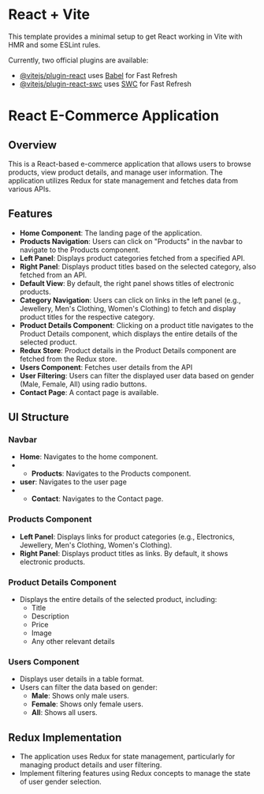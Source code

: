 # React + Vite

This template provides a minimal setup to get React working in Vite with HMR and some ESLint rules.

Currently, two official plugins are available:

- [@vitejs/plugin-react](https://github.com/vitejs/vite-plugin-react/blob/main/packages/plugin-react/README.md) uses [Babel](https://babeljs.io/) for Fast Refresh
- [@vitejs/plugin-react-swc](https://github.com/vitejs/vite-plugin-react-swc) uses [SWC](https://swc.rs/) for Fast Refresh


# React E-Commerce Application

## Overview

This is a React-based e-commerce application that allows users to browse products, view product details, and manage user information. The application utilizes Redux for state management and fetches data from various APIs.

## Features

- **Home Component**: The landing page of the application.
- **Products Navigation**: Users can click on "Products" in the navbar to navigate to the Products component.
- **Left Panel**: Displays product categories fetched from a specified API.
- **Right Panel**: Displays product titles based on the selected category, also fetched from an API.
- **Default View**: By default, the right panel shows titles of electronic products.
- **Category Navigation**: Users can click on links in the left panel (e.g., Jewellery, Men's Clothing, Women's Clothing) to fetch and display product titles for the respective category.
- **Product Details Component**: Clicking on a product title navigates to the Product Details component, which displays the entire details of the selected product.
- **Redux Store**: Product details in the Product Details component are fetched from the Redux store.
- **Users Component**: Fetches user details from the API
- **User  Filtering**: Users can filter the displayed user data based on gender (Male, Female, All) using radio buttons.
- **Contact Page**: A contact page is available.

## UI Structure

### Navbar

- **Home**: Navigates to the home component.
- - **Products**: Navigates to the Products component.
- **user**: Navigates to the user page 
- - **Contact**: Navigates to the Contact page.


### Products Component

- **Left Panel**: Displays links for product categories (e.g., Electronics, Jewellery, Men's Clothing, Women's Clothing).
- **Right Panel**: Displays product titles as links. By default, it shows electronic products.

### Product Details Component

- Displays the entire details of the selected product, including:
  - Title
  - Description
  - Price
  - Image
  - Any other relevant details

### Users Component

- Displays user details in a table format.
- Users can filter the data based on gender:
  - **Male**: Shows only male users.
  - **Female**: Shows only female users.
  - **All**: Shows all users.



## Redux Implementation

- The application uses Redux for state management, particularly for managing product details and user filtering.
- Implement filtering features using Redux concepts to manage the state of user gender selection.



